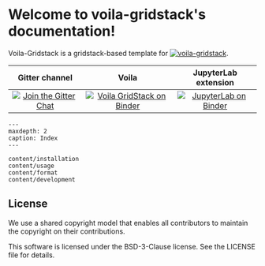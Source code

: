 <!--
voila-gridstack documentation master file, created by
sphinx-quickstart on Sat Sep 17 20:01:04 2022.
You can adapt this file completely to your liking, but it should at least
contain the root `toctree` directive.
-->

# Welcome to voila-gridstack's documentation!

Voila-Gridstack is a gridstack-based template for [![voila-gridstack](_static/voila.png)](https://github.com/voila-dashboards/voila).

<table>
<thead align="center" cellspacing="10">
  <tr>
    <th align="center" border="">Gitter channel</th>
    <th align="center" border="">Voila</th>
    <th align="center" border="">JupyterLab extension</th>
  </tr>
</thead>
<tbody>
  <tr background="#FFF">
    <td align="center">
      <a href="https://gitter.im/QuantStack/Lobby?utm_source=badge&utm_medium=badge&utm_campaign=pr-badge&utm_content=badge">
        <img src="https://badges.gitter.im/Join%20Chat.svg" alt="Join the Gitter Chat"/>
      </a>
    </td>
    <td align="center">
      <a href="https://mybinder.org/v2/gh/voila-dashboards/voila-gridstack/stable?urlpath=voila/tree/examples/scotch_dashboard.ipynb">
        <img src="https://mybinder.org/badge_logo.svg" alt="Voila GridStack on Binder"/>
      </a>
    </td>
    <td align="center">
      <a href="https://mybinder.org/v2/gh/voila-dashboards/voila-gridstack/stable?urlpath=lab/tree/examples">
        <img src="https://mybinder.org/badge_logo.svg" alt="JupyterLab on Binder"/>
      </a>
    </td>
  </tr>
</tbody>
</table>

```{toctree}
---
maxdepth: 2
caption: Index
---

content/installation
content/usage
content/format
content/development
```

## License

We use a shared copyright model that enables all contributors to maintain the
copyright on their contributions.

This software is licensed under the BSD-3-Clause license. See the LICENSE file for details.
